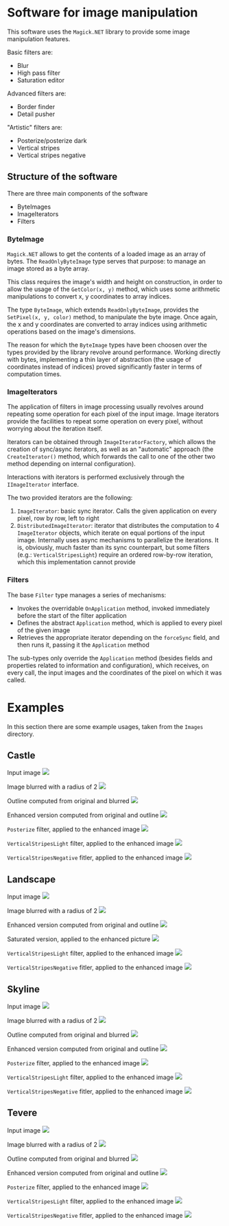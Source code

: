 # Software for image manipulation

This software uses the `Magick.NET` library to provide some image manipulation features.

Basic filters are:

* Blur
* High pass filter
* Saturation editor

Advanced filters are:

* Border finder
* Detail pusher

"Artistic" filters are:

* Posterize/posterize dark
* Vertical stripes
* Vertical stripes negative

## Structure of the software

There are three main components of the software

* ByteImages
* ImageIterators
* Filters

### ByteImage

`Magick.NET` allows to get the contents of a loaded image as an array of bytes. The `ReadOnlyByteImage` type serves that purpose: to manage an image stored as a byte array.

This class requires the image's width and height on construction, in order to allow the usage of the `GetColor(x, y)` method, which uses some arithmetic manipulations to convert x, y coordinates to array indices.

The type `ByteImage`, which extends `ReadOnlyByteImage`, provides the `SetPixel(x, y, color)` method, to manipulate the byte image. Once again, the x and y coordinates are converted to array indices using arithmetic operations based on the image's dimensions.

The reason for which the `ByteImage` types have been choosen over the types provided by the library revolve around performance. Working directly with bytes, implementing a thin layer of abstraction (the usage of coordinates instead of indices) proved significantly faster in terms of computation times.

### ImageIterators

The application of filters in image processing usually revolves around repeating some operation for each pixel of the input image. Image iterators provide the facilities to repeat some operation on every pixel, without worrying about the iteration itself.

Iterators can be obtained through `ImageIteratorFactory`, which allows the creation of sync/async iterators, as well as an "automatic" approach (the `CreateIterator()` method, which forwards the call to one of the other two method depending on internal configuration).

Interactions with iterators is performed exclusively through the `IImageIterator` interface.

The two provided iterators are the following:

1. `ImageIterator`: basic sync iterator. Calls the given application on every pixel, row by row, left to right
2. `DistributedImageIterator`: iterator that distributes the computation to 4 `ImageIterator` objects, which iterate on equal portions of the input image. Internally uses async mechanisms to parallelize the iterations. It is, obviously, much faster than its sync counterpart, but some filters (e.g.: `VerticalStripesLight`) require an ordered row-by-row iteration, which this implementation cannot provide

### Filters

The base `Filter` type manages a series of mechanisms:

* Invokes the overridable `OnApplication` method, invoked immediately before the start of the filter application
* Defines the abstract `Application` method, which is applied to every pixel of the given image
* Retrieves the appropriate iterator depending on the `forceSync` field, and then runs it, passing it the `Application` method

The sub-types only override the `Application` method (besides fields and properties related to information and configuration), which receives, on every call, the input images and the coordinates of the pixel on which it was called.

# Examples
In this section there are some example usages, taken from the `Images` directory.

## Castle

Input image
![](Images\Castle\castle.jpg)

Image blurred with a radius of 2
![](Images\Castle\castle_blurred[x2].jpg)

Outline computed from original and blurred
![](Images\Castle\castle_outline.jpg)

Enhanced version computed from original and outline
![](Images\Castle\castle_enhanced.jpg)

`Posterize` filter, applied to the enhanced image
![](Images\Castle\castle_posterized.jpg)

`VerticalStripesLight` filter, applied to the enhanced image
![](Images\Castle\castle_striped.jpg)

`VerticalStripesNegative` fitler, applied to the enhanced image
![](Images\Castle\castle_striped_neg.jpg)


## Landscape

Input image
![](Images\Landscape\input.jpg)

Image blurred with a radius of 2
![](Images\Landscape\input_blurred[x2].jpg)

Enhanced version computed from original and outline
![](Images\Landscape\input_enhanced.jpg)

Saturated version, applied to the enhanced picture
![](Images\Landscape\input_saturated.jpg)

`VerticalStripesLight` filter, applied to the enhanced image
![](Images\Landscape\input_striped.jpg)

`VerticalStripesNegative` fitler, applied to the enhanced image
![](Images\Landscape\input_striped_neg.jpg)

## Skyline

Input image
![](Images\Skyline\skyline.jpg)

Image blurred with a radius of 2
![](Images\Skyline\skyline_blurred[x2].jpg)

Outline computed from original and blurred
![](Images\Skyline\skyline_outline.jpg)

Enhanced version computed from original and outline
![](Images\Skyline\skyline_enhanced.jpg)

`Posterize` filter, applied to the enhanced image
![](Images\Skyline\skyline_posterized.jpg)

`VerticalStripesLight` filter, applied to the enhanced image
![](Images\Skyline\skyline_striped.jpg)

`VerticalStripesNegative` fitler, applied to the enhanced image
![](Images\Skyline\skyline_striped_neg.jpg)

## Tevere

Input image
![](Images\Tevere\tevere.jpg)

Image blurred with a radius of 2
![](Images\Tevere\tevere_blurred[x2].jpg)

Outline computed from original and blurred
![](Images\Tevere\tevere_outline.jpg)

Enhanced version computed from original and outline
![](Images\Tevere\tevere_enhanced.jpg)

`Posterize` filter, applied to the enhanced image
![](Images\Tevere\tevere_posterized.jpg)

`VerticalStripesLight` filter, applied to the enhanced image
![](Images\Tevere\tevere_striped.jpg)

`VerticalStripesNegative` fitler, applied to the enhanced image
![](Images\Tevere\tevere_striped_neg.jpg)